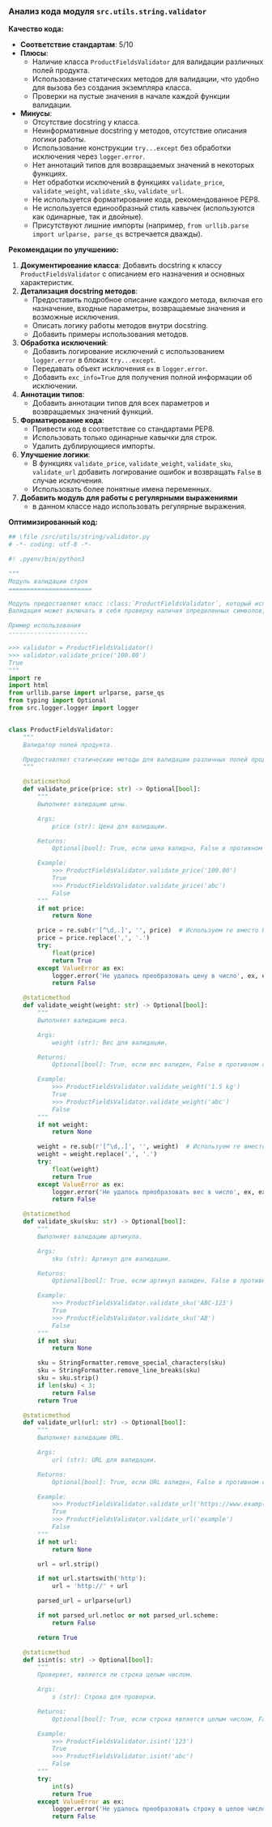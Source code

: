 ### **Анализ кода модуля `src.utils.string.validator`**

**Качество кода:**

- **Соответствие стандартам**: 5/10
- **Плюсы**:
  - Наличие класса `ProductFieldsValidator` для валидации различных полей продукта.
  - Использование статических методов для валидации, что удобно для вызова без создания экземпляра класса.
  - Проверки на пустые значения в начале каждой функции валидации.
- **Минусы**:
  - Отсутствие docstring у класса.
  - Неинформативные docstring у методов, отсутствие описания логики работы.
  - Использование конструкции `try...except` без обработки исключения через `logger.error`.
  - Нет аннотаций типов для возвращаемых значений в некоторых функциях.
  - Нет обработки исключений в функциях `validate_price`, `validate_weight`, `validate_sku`, `validate_url`.
  - Не используется форматирование кода, рекомендованное PEP8.
  - Не используется единообразный стиль кавычек (используются как одинарные, так и двойные).
  - Присутствуют лишние импорты (например, `from urllib.parse import urlparse, parse_qs` встречается дважды).

**Рекомендации по улучшению:**

1.  **Документирование класса**: Добавить docstring к классу `ProductFieldsValidator` с описанием его назначения и основных характеристик.
2.  **Детализация docstring методов**:
    - Предоставить подробное описание каждого метода, включая его назначение, входные параметры, возвращаемые значения и возможные исключения.
    - Описать логику работы методов внутри docstring.
    - Добавить примеры использования методов.
3.  **Обработка исключений**:
    - Добавить логирование исключений с использованием `logger.error` в блоках `try...except`.
    - Передавать объект исключения `ex` в `logger.error`.
    - Добавить `exc_info=True` для получения полной информации об исключении.
4.  **Аннотации типов**:
    - Добавить аннотации типов для всех параметров и возвращаемых значений функций.
5.  **Форматирование кода**:
    - Привести код в соответствие со стандартами PEP8.
    - Использовать только одинарные кавычки для строк.
    - Удалить дублирующиеся импорты.
6.  **Улучшение логики**:
    - В функциях `validate_price`, `validate_weight`, `validate_sku`, `validate_url` добавить логирование ошибок и возвращать `False` в случае исключения.
    - Использовать более понятные имена переменных.
7. **Добавить модуль для работы с регулярными выражениями**
    - в данном классе надо использовать регулярные выражения.

**Оптимизированный код:**

```python
## \file /src/utils/string/validator.py
# -*- coding: utf-8 -*-

#! .pyenv/bin/python3

"""
Модуль валидации строк
=======================

Модуль предоставляет класс :class:`ProductFieldsValidator`, который используется для проверки строк на соответствие определенным критериям или форматам.
Валидация может включать в себя проверку наличия определенных символов, длины строки, формата электронной почты, URL и т. д.

Пример использования
----------------------

>>> validator = ProductFieldsValidator()
>>> validator.validate_price('100.00')
True
"""
import re
import html
from urllib.parse import urlparse, parse_qs
from typing import Optional
from src.logger.logger import logger


class ProductFieldsValidator:
    """
    Валидатор полей продукта.

    Предоставляет статические методы для валидации различных полей продукта, таких как цена, вес, артикул и URL.
    """

    @staticmethod
    def validate_price(price: str) -> Optional[bool]:
        """
        Выполняет валидацию цены.

        Args:
            price (str): Цена для валидации.

        Returns:
            Optional[bool]: True, если цена валидна, False в противном случае, None если цена не предоставлена.

        Example:
            >>> ProductFieldsValidator.validate_price('100.00')
            True
            >>> ProductFieldsValidator.validate_price('abc')
            False
        """
        if not price:
            return None

        price = re.sub(r'[^\d,.]', '', price)  # Используем re вместо Ptrn.clear_price
        price = price.replace(',', '.')
        try:
            float(price)
            return True
        except ValueError as ex:
            logger.error('Не удалось преобразовать цену в число', ex, exc_info=True)
            return False

    @staticmethod
    def validate_weight(weight: str) -> Optional[bool]:
        """
        Выполняет валидацию веса.

        Args:
            weight (str): Вес для валидации.

        Returns:
            Optional[bool]: True, если вес валиден, False в противном случае, None если вес не предоставлен.

        Example:
            >>> ProductFieldsValidator.validate_weight('1.5 kg')
            True
            >>> ProductFieldsValidator.validate_weight('abc')
            False
        """
        if not weight:
            return None

        weight = re.sub(r'[^\d,.]', '', weight)  # Используем re вместо Ptrn.clear_number
        weight = weight.replace(',', '.')
        try:
            float(weight)
            return True
        except ValueError as ex:
            logger.error('Не удалось преобразовать вес в число', ex, exc_info=True)
            return False

    @staticmethod
    def validate_sku(sku: str) -> Optional[bool]:
        """
        Выполняет валидацию артикула.

        Args:
            sku (str): Артикул для валидации.

        Returns:
            Optional[bool]: True, если артикул валиден, False в противном случае, None если артикул не предоставлен.

        Example:
            >>> ProductFieldsValidator.validate_sku('ABC-123')
            True
            >>> ProductFieldsValidator.validate_sku('AB')
            False
        """
        if not sku:
            return None

        sku = StringFormatter.remove_special_characters(sku)
        sku = StringFormatter.remove_line_breaks(sku)
        sku = sku.strip()
        if len(sku) < 3:
            return False
        return True

    @staticmethod
    def validate_url(url: str) -> Optional[bool]:
        """
        Выполняет валидацию URL.

        Args:
            url (str): URL для валидации.

        Returns:
            Optional[bool]: True, если URL валиден, False в противном случае, None если URL не предоставлен.

        Example:
            >>> ProductFieldsValidator.validate_url('https://www.example.com')
            True
            >>> ProductFieldsValidator.validate_url('example')
            False
        """
        if not url:
            return None

        url = url.strip()

        if not url.startswith('http'):
            url = 'http://' + url

        parsed_url = urlparse(url)

        if not parsed_url.netloc or not parsed_url.scheme:
            return False

        return True

    @staticmethod
    def isint(s: str) -> Optional[bool]:
        """
        Проверяет, является ли строка целым числом.

        Args:
            s (str): Строка для проверки.

        Returns:
            Optional[bool]: True, если строка является целым числом, False в противном случае, None если произошла ошибка.

        Example:
            >>> ProductFieldsValidator.isint('123')
            True
            >>> ProductFieldsValidator.isint('abc')
            False
        """
        try:
            int(s)
            return True
        except ValueError as ex:
            logger.error('Не удалось преобразовать строку в целое число', ex, exc_info=True)
            return False